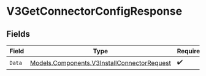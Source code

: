 # V3GetConnectorConfigResponse


## Fields

| Field                                                                                               | Type                                                                                                | Required                                                                                            | Description                                                                                         |
| --------------------------------------------------------------------------------------------------- | --------------------------------------------------------------------------------------------------- | --------------------------------------------------------------------------------------------------- | --------------------------------------------------------------------------------------------------- |
| `Data`                                                                                              | [Models.Components.V3InstallConnectorRequest](../../Models/Components/V3InstallConnectorRequest.md) | :heavy_check_mark:                                                                                  | N/A                                                                                                 |